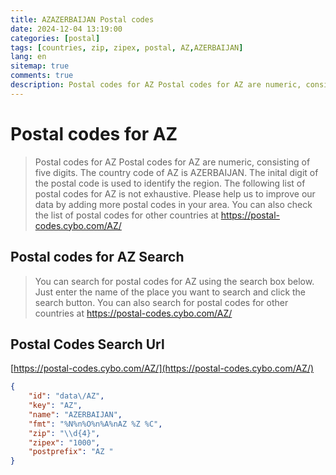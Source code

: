 ```yaml
---
title: AZAZERBAIJAN Postal codes 
date: 2024-12-04 13:19:00
categories: [postal]
tags: [countries, zip, zipex, postal, AZ,AZERBAIJAN]
lang: en
sitemap: true
comments: true
description: Postal codes for AZ Postal codes for AZ are numeric, consisting of five digits. The country code of AZ is AZERBAIJAN. The inital digit of the postal code is used to identify the region. The following list of postal codes for AZ is not exhaustive. Please help us to improve our data by adding more postal codes in your area. You can also check the list of postal codes for other countries at https://postal-codes.cybo.com/AZ/
---
```


# Postal codes for AZ
> Postal codes for AZ Postal codes for AZ are numeric, consisting of five digits. The country code of AZ is AZERBAIJAN. The inital digit of the postal code is used to identify the region. The following list of postal codes for AZ is not exhaustive. Please help us to improve our data by adding more postal codes in your area. You can also check the list of postal codes for other countries at https://postal-codes.cybo.com/AZ/

## Postal codes for AZ Search 
> You can search for postal codes for AZ using the search box below. Just enter the name of the place you want to search and click the search button. You can also search for postal codes for other countries at https://postal-codes.cybo.com/AZ/

## Postal Codes Search Url

[https://postal-codes.cybo.com/AZ/](https://postal-codes.cybo.com/AZ/)
```json
{
    "id": "data\/AZ",
    "key": "AZ",
    "name": "AZERBAIJAN",
    "fmt": "%N%n%O%n%A%nAZ %Z %C",
    "zip": "\\d{4}",
    "zipex": "1000",
    "postprefix": "AZ "
}
```
